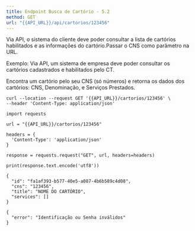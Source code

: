 ```yaml
---
title: Endpoint Busca de Cartório - 5.2
method: GET
url: "{{API_URL}}/api/cartorios/123456"
---
```



Via API, o sistema do cliente deve poder consultar a lista de cartórios habilitados e as informações do cartório.Passar o CNS como parâmetro na URL. 

Exemplo: Via API, um sistema de empresa deve poder consultar os cartórios cadastrados e habilitados pelo CT. 


Encontra um cartório pelo seu CNS (só números) e retorna os dados dos cartórios: CNS, Denominação, e Serviços Prestados.


```request:cURL
curl --location --request GET '{{API_URL}}/cartorios/123456' \
--header 'Content-Type: application/json' 
```

```request:Python
import requests

url = "{{API_URL}}/cartorios/123456"

headers = {
  'Content-Type': 'application/json'
}

response = requests.request("GET", url, headers=headers)

print(response.text.encode('utf8'))
```


```response:200
{
  "id": "fa1af393-b577-40e5-a087-4b6b589c4d08",
  "cns": "123456",
  "title": "NOME DO CARTÓRIO",
  "services": []
}
```


```response:401
{
  "error": "Identificação ou Senha inválidos"
}
```
